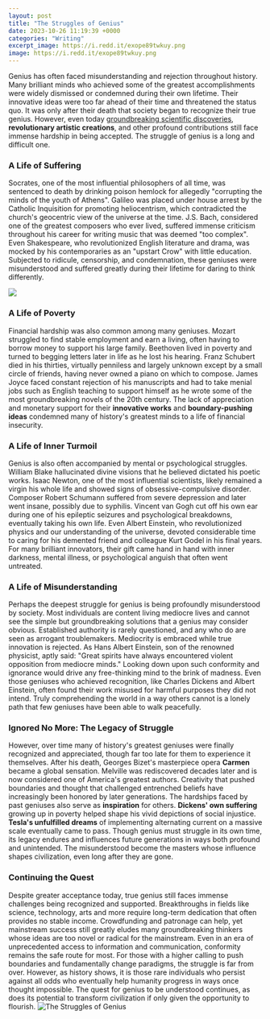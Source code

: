 ```yaml
---
layout: post
title: "The Struggles of Genius"
date: 2023-10-26 11:19:39 +0000
categories: "Writing"
excerpt_image: https://i.redd.it/exope89twkuy.png
image: https://i.redd.it/exope89twkuy.png
---
```


Genius has often faced misunderstanding and rejection throughout history. Many brilliant minds who achieved some of the greatest accomplishments were widely dismissed or condemned during their own lifetime. Their innovative ideas were too far ahead of their time and threatened the status quo. It was only after their death that society began to recognize their true genius. However, even today [groundbreaking scientific discoveries](https://store.fi.io.vn/collection/abdul), **revolutionary artistic creations**, and other profound contributions still face immense hardship in being accepted. The struggle of genius is a long and difficult one.
### A Life of Suffering 
Socrates, one of the most influential philosophers of all time, was sentenced to death by drinking poison hemlock for allegedly "corrupting the minds of the youth of Athens". Galileo was placed under house arrest by the Catholic Inquisition for promoting heliocentrism, which contradicted the church's geocentric view of the universe at the time. J.S. Bach, considered one of the greatest composers who ever lived, suffered immense criticism throughout his career for writing music that was deemed "too complex". Even Shakespeare, who revolutionized English literature and drama, was mocked by his contemporaries as an "upstart Crow" with little education. Subjected to ridicule, censorship, and condemnation, these geniuses were misunderstood and suffered greatly during their lifetime for daring to think differently.

![](https://imgix.bustle.com/inverse/44/84/18/5a/f538/485d/aa1d/39d5a467a053/geniusz5jpg.jpeg?w=1200&amp;h=630&amp;fit=crop&amp;crop=faces&amp;fm=jpg)
### A Life of Poverty
Financial hardship was also common among many geniuses. Mozart struggled to find stable employment and earn a living, often having to borrow money to support his large family. Beethoven lived in poverty and turned to begging letters later in life as he lost his hearing. Franz Schubert died in his thirties, virtually penniless and largely unknown except by a small circle of friends, having never owned a piano on which to compose. James Joyce faced constant rejection of his manuscripts and had to take menial jobs such as English teaching to support himself as he wrote some of the most groundbreaking novels of the 20th century. The lack of appreciation and monetary support for their **innovative works** and **boundary-pushing ideas** condemned many of history's greatest minds to a life of financial insecurity.
### A Life of Inner Turmoil 
Genius is also often accompanied by mental or psychological struggles. William Blake hallucinated divine visions that he believed dictated his poetic works. Isaac Newton, one of the most influential scientists, likely remained a virgin his whole life and showed signs of obsessive-compulsive disorder. Composer Robert Schumann suffered from severe depression and later went insane, possibly due to syphilis. Vincent van Gogh cut off his own ear during one of his epileptic seizures and psychological breakdowns, eventually taking his own life. Even Albert Einstein, who revolutionized physics and our understanding of the universe, devoted considerable time to caring for his demented friend and colleague Kurt Godel in his final years. For many brilliant innovators, their gift came hand in hand with inner darkness, mental illness, or psychological anguish that often went untreated. 
### A Life of Misunderstanding
Perhaps the deepest struggle for genius is being profoundly misunderstood by society. Most individuals are content living mediocre lives and cannot see the simple but groundbreaking solutions that a genius may consider obvious. Established authority is rarely questioned, and any who do are seen as arrogant troublemakers. Mediocrity is embraced while true innovation is rejected. As Hans Albert Einstein, son of the renowned physicist, aptly said: "Great spirits have always encountered violent opposition from mediocre minds." Looking down upon such conformity and ignorance would drive any free-thinking mind to the brink of madness. Even those geniuses who achieved recognition, like Charles Dickens and Albert Einstein, often found their work misused for harmful purposes they did not intend. Truly comprehending the world in a way others cannot is a lonely path that few geniuses have been able to walk peacefully.
### Ignored No More: The Legacy of Struggle
However, over time many of history's greatest geniuses were finally recognized and appreciated, though far too late for them to experience it themselves. After his death, Georges Bizet's masterpiece opera **Carmen** became a global sensation. Melville was rediscovered decades later and is now considered one of America's greatest authors. Creativity that pushed boundaries and thought that challenged entrenched beliefs have increasingly been honored by later generations. The hardships faced by past geniuses also serve as **inspiration** for others. **Dickens' own suffering** growing up in poverty helped shape his vivid depictions of social injustice. **Tesla's unfulfilled dreams** of implementing alternating current on a massive scale eventually came to pass. Though genius must struggle in its own time, its legacy endures and influences future generations in ways both profound and unintended. The misunderstood become the masters whose influence shapes civilization, even long after they are gone.
### Continuing the Quest 
Despite greater acceptance today, true genius still faces immense challenges being recognized and supported. Breakthroughs in fields like science, technology, arts and more require long-term dedication that often provides no stable income. Crowdfunding and patronage can help, yet mainstream success still greatly eludes many groundbreaking thinkers whose ideas are too novel or radical for the mainstream. Even in an era of unprecedented access to information and communication, conformity remains the safe route for most. For those with a higher calling to push boundaries and fundamentally change paradigms, the struggle is far from over. However, as history shows, it is those rare individuals who persist against all odds who eventually help humanity progress in ways once thought impossible. The quest for genius to be understood continues, as does its potential to transform civilization if only given the opportunity to flourish.
![The Struggles of Genius](https://i.redd.it/exope89twkuy.png)